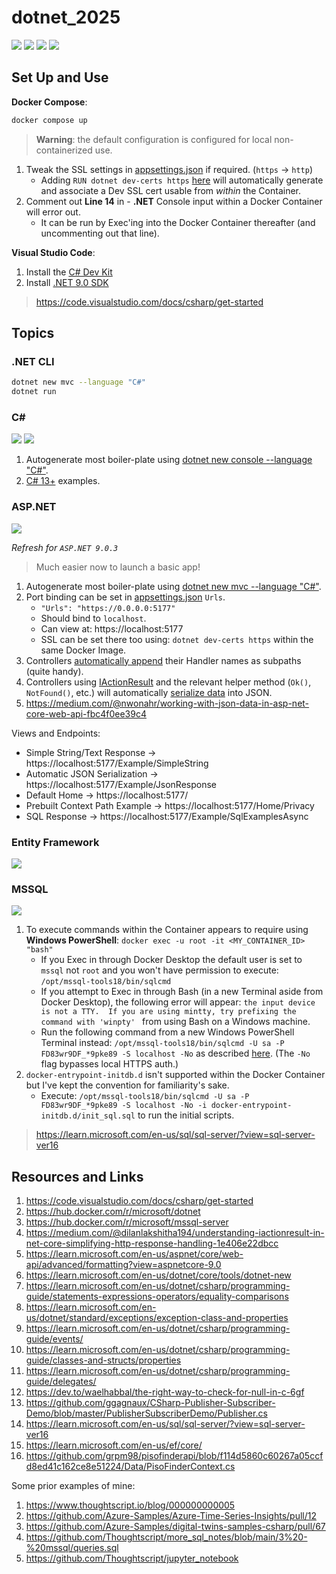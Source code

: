 # dotnet_2025

[![](https://img.shields.io/badge/ASP.NET-9.0.3-purple.svg)](https://learn.microsoft.com/en-us/aspnet/core/?view=aspnetcore-9.0)
[![](https://img.shields.io/badge/MSSQL-2022-blue.svg)](https://hub.docker.com/r/microsoft/mssql-server)
[![](https://img.shields.io/badge/.NET-9.0-blue.svg)](https://dotnet.microsoft.com/en-us/download/dotnet/9.0) 
[![](https://img.shields.io/badge/Docker-blue.svg)](https://www.docker.com/) 

## Set Up and Use

**Docker Compose**:
```bash
docker compose up
```

> **Warning**: the default configuration is configured for local non-containerized use.

1. Tweak the SSL settings in [appsettings.json](./asp_entity/src/appsettings.json) if required. (`https` -> `http`) 
   * Adding `RUN dotnet dev-certs https` [here](./asp_entity/dockerfile) will automatically generate and associate a Dev SSL cert usable from *within* the Container.
2. Comment out **Line 14** in [](./csharp/src/Program.cs) - **.NET** Console input within a Docker Container will error out. 
   * It can be run by Exec'ing into the Docker Container thereafter (and uncommenting out that line).

**Visual Studio Code**:
1. Install the [C# Dev Kit](https://marketplace.visualstudio.com/items?itemName=ms-dotnettools.csdevkit)
2. Install [.NET 9.0 SDK](https://dotnet.microsoft.com/en-us/download/dotnet/thank-you/sdk-9.0.202-windows-x64-installer)

> https://code.visualstudio.com/docs/csharp/get-started

## Topics

### .NET CLI

```bash
dotnet new mvc --language "C#"
dotnet run
```

### C#

[![](https://img.shields.io/badge/C%23-13-purple.svg)](https://learn.microsoft.com/en-us/dotnet/csharp/?WT.mc_id=dotnet-35129-website) [![](https://img.shields.io/badge/.NET-9.0-blue.svg)](https://dotnet.microsoft.com/en-us/download/dotnet/9.0) 

1. Autogenerate most boiler-plate using [dotnet new console --language "C#"](https://learn.microsoft.com/en-us/dotnet/core/tools/dotnet-new).
2. [C# 13+](csharp/src/language/) examples.

### ASP.NET

[![](https://img.shields.io/badge/ASP.NET-9.0.3-purple.svg)](https://learn.microsoft.com/en-us/aspnet/core/?view=aspnetcore-9.0)

*Refresh for `ASP.NET 9.0.3`* 

> Much easier now to launch a basic app!

1. Autogenerate most boiler-plate using [dotnet new mvc --language "C#"](https://learn.microsoft.com/en-us/dotnet/core/tools/dotnet-new).
2. Port binding can be set in [appsettings.json](./asp_entity/src/appsettings.json) `Urls`.
    * `"Urls": "https://0.0.0.0:5177"`
    * Should bind to `localhost`.
    * Can view at: https://localhost:5177
    * SSL can be set there too using: `dotnet dev-certs https` within the same Docker Image.
3. Controllers [automatically append](./asp_entity/src/Controllers/ExampleController.cs) their Handler names as subpaths (quite handy).
4. Controllers using [IActionResult](https://medium.com/@dilanlakshitha194/understanding-iactionresult-in-net-core-simplifying-http-response-handling-1e406e22dbcc) and the relevant helper method (`Ok()`, `NotFound()`, etc.) will automatically [serialize data](https://learn.microsoft.com/en-us/aspnet/core/web-api/advanced/formatting?view=aspnetcore-9.0) into JSON.
5. https://medium.com/@nwonahr/working-with-json-data-in-asp-net-core-web-api-fbc4f0ee39c4

Views and Endpoints:
* Simple String/Text Response -> https://localhost:5177/Example/SimpleString
* Automatic JSON Serialization -> https://localhost:5177/Example/JsonResponse
* Default Home -> https://localhost:5177/
* Prebuilt Context Path Example -> https://localhost:5177/Home/Privacy
* SQL Response -> https://localhost:5177/Example/SqlExamplesAsync

### Entity Framework

[![](https://img.shields.io/badge/Entity-Framework-purple.svg)](https://learn.microsoft.com/en-us/ef/) 

### MSSQL

[![](https://img.shields.io/badge/MSSQL-2022-blue.svg)](https://hub.docker.com/r/microsoft/mssql-server)

1. To execute commands within the Container appears to require using **Windows PowerShell**: `docker exec -u root -it <MY_CONTAINER_ID> "bash"`
      * If you Exec in through Docker Desktop the default user is set to `mssql` not `root` and you won't have permission to execute: `/opt/mssql-tools18/bin/sqlcmd`
      * If you attempt to Exec in through Bash (in a new Terminal aside from Docker Desktop), the following error will appear: `the input device is not a TTY.  If you are using mintty, try prefixing the command with 'winpty'
` from using Bash on a Windows machine.
      * Run the following command from a new Windows PowerShell Terminal instead: `/opt/mssql-tools18/bin/sqlcmd -U sa -P FD83wr9DF_*9pke89 -S localhost -No` as described [here](https://learn.microsoft.com/en-us/sql/linux/sql-server-linux-docker-container-deployment?view=sql-server-ver16&pivots=cs1-bash#tools-inside-the-container). (The `-No` flag bypasses local HTTPS auth.)
1. `docker-entrypoint-initdb.d` isn't supported within the Docker Container but I've kept the convention for familiarity's sake.
      * Execute: `/opt/mssql-tools18/bin/sqlcmd -U sa -P FD83wr9DF_*9pke89 -S localhost -No -i docker-entrypoint-initdb.d/init_sql.sql` to run the initial scripts.

> https://learn.microsoft.com/en-us/sql/sql-server/?view=sql-server-ver16

## Resources and Links

1. https://code.visualstudio.com/docs/csharp/get-started
2. https://hub.docker.com/r/microsoft/dotnet
3. https://hub.docker.com/r/microsoft/mssql-server
4. https://medium.com/@dilanlakshitha194/understanding-iactionresult-in-net-core-simplifying-http-response-handling-1e406e22dbcc
5. https://learn.microsoft.com/en-us/aspnet/core/web-api/advanced/formatting?view=aspnetcore-9.0
6. https://learn.microsoft.com/en-us/dotnet/core/tools/dotnet-new
7. https://learn.microsoft.com/en-us/dotnet/csharp/programming-guide/statements-expressions-operators/equality-comparisons
8. https://learn.microsoft.com/en-us/dotnet/standard/exceptions/exception-class-and-properties
9. https://learn.microsoft.com/en-us/dotnet/csharp/programming-guide/events/
10. https://learn.microsoft.com/en-us/dotnet/csharp/programming-guide/classes-and-structs/properties
11. https://learn.microsoft.com/en-us/dotnet/csharp/programming-guide/delegates/
12. https://dev.to/waelhabbal/the-right-way-to-check-for-null-in-c-6gf
13. https://github.com/ggagnaux/CSharp-Publisher-Subscriber-Demo/blob/master/PublisherSubscriberDemo/Publisher.cs
14. https://learn.microsoft.com/en-us/sql/sql-server/?view=sql-server-ver16
15. https://learn.microsoft.com/en-us/ef/core/
16. https://github.com/grpm98/pisofinderapi/blob/f114d5860c60267a05ccfd8ed41c162ce8e51224/Data/PisoFinderContext.cs

Some prior examples of mine:

1. https://www.thoughtscript.io/blog/000000000005
2. https://github.com/Azure-Samples/Azure-Time-Series-Insights/pull/12
3. https://github.com/Azure-Samples/digital-twins-samples-csharp/pull/67
4. https://github.com/Thoughtscript/more_sql_notes/blob/main/3%20-%20mssql/queries.sql
5. https://github.com/Thoughtscript/jupyter_notebook